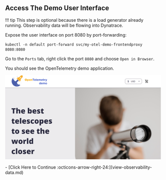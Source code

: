 ## Access The Demo User Interface

!!! tip
    This step is optional because there is a load generator already running. Observability data will be flowing into Dynatrace.

Expose the user interface on port 8080 by port-forwarding:

```
kubectl -n default port-forward svc/my-otel-demo-frontendproxy 8080:8080
```

Go to the `Ports` tab, right click the port `8080` and choose `Open in Browser`.

You should see the OpenTelemetry demo application.

![opentelemetry demo application](images/otel-demo-app.png)

<div class="grid cards" markdown>
- [Click Here to Continue :octicons-arrow-right-24:](view-observability-data.md)
</div>